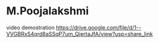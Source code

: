 # M.Poojalakshmi
video demostration https://drive.google.com/file/d/1--VVGBRxS4qrd8aSSqP7um_QjertaJfA/view?usp=share_link
